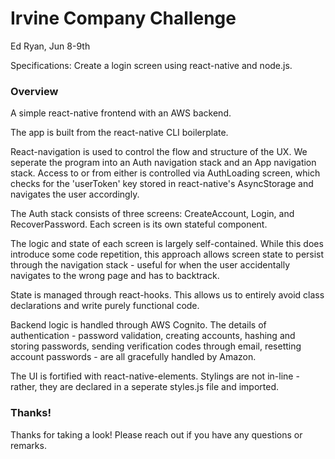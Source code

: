# Irvine Company Challenge
Ed Ryan, Jun 8-9th

Specifications: Create a login screen using react-native and node.js.

### Overview

A simple react-native frontend with an AWS backend.

The app is built from the react-native CLI boilerplate.

React-navigation is used to control the flow and structure of the UX. We seperate the program into an Auth navigation stack and an App navigation stack. Access to or from either is controlled via AuthLoading screen, which checks for the 'userToken' key stored in react-native's AsyncStorage and navigates the user accordingly.

The Auth stack consists of three screens: CreateAccount, Login, and RecoverPassword. Each screen is its own stateful component.

The logic and state of each screen is largely self-contained. While this does introduce some code repetition, this approach allows screen state to persist through the navigation stack - useful for when the user accidentally navigates to the wrong page and has to backtrack.

State is managed through react-hooks. This allows us to entirely avoid class declarations and write purely functional code.

Backend logic is handled through AWS Cognito. The details of authentication - password validation, creating accounts, hashing and storing passwords, sending verification codes through email, resetting account passwords - are all gracefully handled by Amazon.

The UI is fortified with react-native-elements. Stylings are not in-line - rather, they are declared in a seperate styles.js file and imported.

### Thanks!

Thanks for taking a look! Please reach out if you have any questions or remarks.

